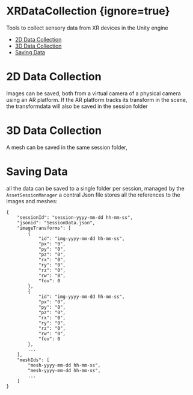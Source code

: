 # XRDataCollection {ignore=true}
Tools to collect sensory data from XR devices in the Unity engine


<!-- @import "[TOC]" {cmd="toc" depthFrom=1 depthTo=6 orderedList=false} -->

<!-- code_chunk_output -->

- [2D Data Collection](#2d-data-collection)
- [3D Data Collection](#3d-data-collection)
- [Saving Data](#saving-data)

<!-- /code_chunk_output -->


# 2D Data Collection

Images can be saved, both from a virtual camera of a physical camera using an AR platform.
If the AR platform tracks its transform in the scene, the transformdata will also be saved in the session folder

# 3D Data Collection

A mesh can be saved in the same session folder, 

# Saving Data
all the data can be saved to a single folder per session, managed by the ``AssetSessionManager``
a central Json file stores all the references to the images and meshes:

```
{
    "sessionId": "session-yyyy-mm-dd hh-mm-ss",
    "jsonid": "SessionData.json",
    "imageTransforms": [
        {
            "id": "img-yyyy-mm-dd hh-mm-ss",
            "px": "0",
            "py": "0",
            "pz": "0",
            "rx": "0",
            "ry": "0",
            "rz": "0",
            "rw": "0",
            "fov": 0
        },
        {
            "id": "img-yyyy-mm-dd hh-mm-ss",
            "px": "0",
            "py": "0",
            "pz": "0",
            "rx": "0",
            "ry": "0",
            "rz": "0",
            "rw": "0",
            "fov": 0
        },
        ...
    ],
    "meshIds": [
        "mesh-yyyy-mm-dd hh-mm-ss",
        "mesh-yyyy-mm-dd hh-mm-ss",
        ...
    ]
}
```

